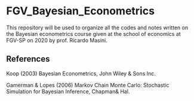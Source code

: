 # FGV_Bayesian_Econometrics
This repository will be used to organize all the codes and notes written on the Bayesian econometrics course given at the school of economics at FGV-SP on 2020 by prof. Ricardo Masini.

## References

Koop (2003) Bayesian Econometrics, John Wiley & Sons Inc.

Gamerman & Lopes (2006) Markov Chain Monte Carlo: Stochastic Simulation for Bayesian Inference, Chapman& Hal.
